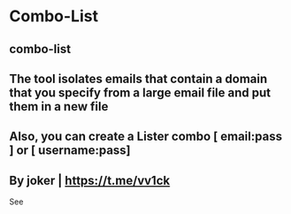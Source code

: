 # Combo-List
combo-list
-
The tool isolates emails that contain a domain that you specify from a large email file and put them in a new file
-
Also, you can create a Lister combo [ email:pass ] or [ username:pass]
-
By joker | https://t.me/vv1ck
-
See

